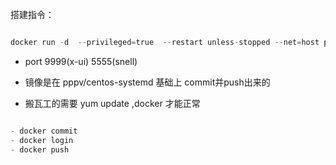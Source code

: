 搭建指令：


```python

docker run -d  --privileged=true  --restart unless-stopped --net=host pppv/xx

```



- port  9999(x-ui)     5555(snell)

- 镜像是在 pppv/centos-systemd 基础上 commit并push出来的

- 搬瓦工的需要 yum update ,docker 才能正常


```python

- docker commit
- docker login
- docker push

```
